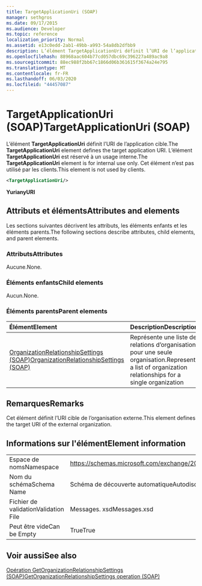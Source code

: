```yaml
---
title: TargetApplicationUri (SOAP)
manager: sethgros
ms.date: 09/17/2015
ms.audience: Developer
ms.topic: reference
localization_priority: Normal
ms.assetid: e13c0edd-2ab1-49bb-a993-54a8db2dfbb9
description: L’élément TargetApplicationUri définit l’URI de l’application cible. L’élément TargetApplicationUri est réservé à un usage interne. Cet élément n’est pas utilisé par les clients.
ms.openlocfilehash: 88968aac604b77cd057dbc69c396227a489ac9a8
ms.sourcegitcommit: 88ec988f2bb67c1866d06b361615f3674a24e795
ms.translationtype: MT
ms.contentlocale: fr-FR
ms.lasthandoff: 06/03/2020
ms.locfileid: "44457087"
---
```

# <a name="targetapplicationuri-soap"></a><span data-ttu-id="27e94-105">TargetApplicationUri (SOAP)</span><span class="sxs-lookup"><span data-stu-id="27e94-105">TargetApplicationUri (SOAP)</span></span>

<span data-ttu-id="27e94-106">L’élément **TargetApplicationUri** définit l’URI de l’application cible.</span><span class="sxs-lookup"><span data-stu-id="27e94-106">The **TargetApplicationUri** element defines the target application URI.</span></span> <span data-ttu-id="27e94-107">L’élément **TargetApplicationUri** est réservé à un usage interne.</span><span class="sxs-lookup"><span data-stu-id="27e94-107">The **TargetApplicationUri** element is for internal use only.</span></span> <span data-ttu-id="27e94-108">Cet élément n’est pas utilisé par les clients.</span><span class="sxs-lookup"><span data-stu-id="27e94-108">This element is not used by clients.</span></span> 
  
```XML
<TargetApplicationUri/>
```

 <span data-ttu-id="27e94-109">**Yuri**</span><span class="sxs-lookup"><span data-stu-id="27e94-109">**anyURI**</span></span>
## <a name="attributes-and-elements"></a><span data-ttu-id="27e94-110">Attributs et éléments</span><span class="sxs-lookup"><span data-stu-id="27e94-110">Attributes and elements</span></span>

<span data-ttu-id="27e94-111">Les sections suivantes décrivent les attributs, les éléments enfants et les éléments parents.</span><span class="sxs-lookup"><span data-stu-id="27e94-111">The following sections describe attributes, child elements, and parent elements.</span></span>
  
### <a name="attributes"></a><span data-ttu-id="27e94-112">Attributs</span><span class="sxs-lookup"><span data-stu-id="27e94-112">Attributes</span></span>

<span data-ttu-id="27e94-113">Aucune.</span><span class="sxs-lookup"><span data-stu-id="27e94-113">None.</span></span>
  
### <a name="child-elements"></a><span data-ttu-id="27e94-114">Éléments enfants</span><span class="sxs-lookup"><span data-stu-id="27e94-114">Child elements</span></span>

<span data-ttu-id="27e94-115">Aucun.</span><span class="sxs-lookup"><span data-stu-id="27e94-115">None.</span></span>
  
### <a name="parent-elements"></a><span data-ttu-id="27e94-116">Éléments parents</span><span class="sxs-lookup"><span data-stu-id="27e94-116">Parent elements</span></span>

|<span data-ttu-id="27e94-117">**Élément**</span><span class="sxs-lookup"><span data-stu-id="27e94-117">**Element**</span></span>|<span data-ttu-id="27e94-118">**Description**</span><span class="sxs-lookup"><span data-stu-id="27e94-118">**Description**</span></span>|
|:-----|:-----|
|[<span data-ttu-id="27e94-119">OrganizationRelationshipSettings (SOAP)</span><span class="sxs-lookup"><span data-stu-id="27e94-119">OrganizationRelationshipSettings (SOAP)</span></span>](organizationrelationshipsettings-soap.md) <br/> |<span data-ttu-id="27e94-120">Représente une liste de relations d’organisation pour une seule organisation.</span><span class="sxs-lookup"><span data-stu-id="27e94-120">Represents a list of organization relationships for a single organization</span></span>  <br/> |
   
## <a name="remarks"></a><span data-ttu-id="27e94-121">Remarques</span><span class="sxs-lookup"><span data-stu-id="27e94-121">Remarks</span></span>

<span data-ttu-id="27e94-122">Cet élément définit l’URI cible de l’organisation externe.</span><span class="sxs-lookup"><span data-stu-id="27e94-122">This element defines the target URI of the external organization.</span></span>
  
## <a name="element-information"></a><span data-ttu-id="27e94-123">Informations sur l'élément</span><span class="sxs-lookup"><span data-stu-id="27e94-123">Element information</span></span>

|||
|:-----|:-----|
|<span data-ttu-id="27e94-124">Espace de noms</span><span class="sxs-lookup"><span data-stu-id="27e94-124">Namespace</span></span>  <br/> |https://schemas.microsoft.com/exchange/2010/Autodiscover  <br/> |
|<span data-ttu-id="27e94-125">Nom du schéma</span><span class="sxs-lookup"><span data-stu-id="27e94-125">Schema Name</span></span>  <br/> |<span data-ttu-id="27e94-126">Schéma de découverte automatique</span><span class="sxs-lookup"><span data-stu-id="27e94-126">Autodiscover schema</span></span>  <br/> |
|<span data-ttu-id="27e94-127">Fichier de validation</span><span class="sxs-lookup"><span data-stu-id="27e94-127">Validation File</span></span>  <br/> |<span data-ttu-id="27e94-128">Messages. xsd</span><span class="sxs-lookup"><span data-stu-id="27e94-128">Messages.xsd</span></span>  <br/> |
|<span data-ttu-id="27e94-129">Peut être vide</span><span class="sxs-lookup"><span data-stu-id="27e94-129">Can be Empty</span></span>  <br/> |<span data-ttu-id="27e94-130">True</span><span class="sxs-lookup"><span data-stu-id="27e94-130">True</span></span>  <br/> |
   
## <a name="see-also"></a><span data-ttu-id="27e94-131">Voir aussi</span><span class="sxs-lookup"><span data-stu-id="27e94-131">See also</span></span>



[<span data-ttu-id="27e94-132">Opération GetOrganizationRelationshipSettings (SOAP)</span><span class="sxs-lookup"><span data-stu-id="27e94-132">GetOrganizationRelationshipSettings operation (SOAP)</span></span>](getorganizationrelationshipsettings-operation-soap.md)

